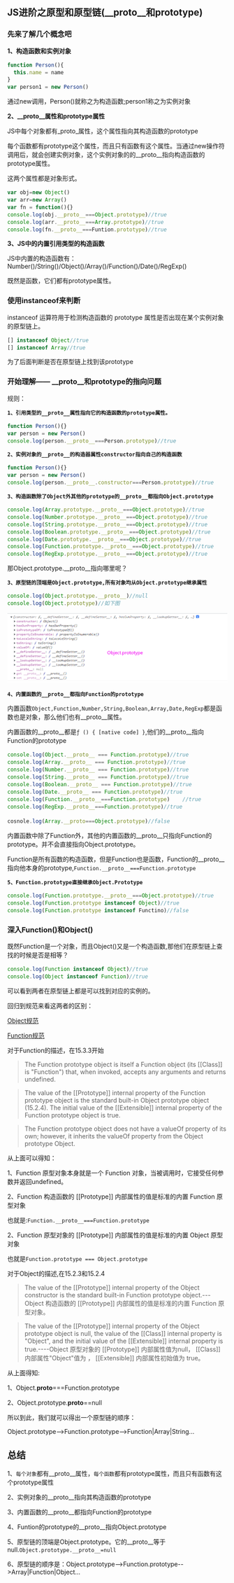 ## JS进阶之原型和原型链(__proto__和prototype)

### 先来了解几个概念吧

**1、构造函数和实例对象**

```js
function Person(){
  this.name = name
}
var person1 = new Person()
```
通过new调用，Person()就称之为构造函数;person1称之为实例对象

**2、__proto__属性和prototype属性**

JS中每个对象都有_proto_属性，这个属性指向其构造函数的prototype

每个函数都有prototype这个属性，而且只有函数有这个属性。当通过new操作符调用后，就会创建实例对象，这个实例对象的的__proto__指向构造函数的prototype属性。

这两个属性都是对象形式。
```js
var obj=new Object()
var arr=new Array()
var fn = function(){}
console.log(obj.__proto__===Object.prototype)//true
console.log(arr.__proto__===Array.prototype)//true
console.log(fn.__proto__===Funtion.prototype)//true
```
**3、JS中的内置引用类型的构造函数**

JS中内置的构造函数有：Number()/String()/Object()/Array()/Function()/Date()/RegExp()

既然是函数，它们都有prototype属性。

### 使用instanceof来判断

instanceof 运算符用于检测构造函数的 prototype 属性是否出现在某个实例对象的原型链上。
```js
[] instanceof Object//true
[] instanceof Array//true
```
为了后面判断是否在原型链上找到该prototype
### 开始理解—— __proto__和prototype的指向问题

规则：

**`1、引用类型的__proto__属性指向它的构造函数的prototype属性。`**

```js
function Person(){}
var person = new Person()
console.log(person.__proto__===Person.prototype)//true
```
**`2、实例对象的__proto__的构造器属性constructor指向自己的构造函数`**

```js
function Person(){}
var person = new Person()
console.log(person.__proto__.constructor===Person.prototype)//true
```

**`3、构造函数除了Object外其他的prototype的__proto__都指向Object.prototype`**

```js
console.log(Array.prototype.__proto__===Object.prototype)//true
console.log(Number.prototype.__proto__===Object.prototype)//true
console.log(String.prototype.__proto__===Object.prototype)//true
console.log(Boolean.prototype.__proto__===Object.prototype)//true
console.log(Date.prototype.__proto__===Object.prototype)//true
console.log(Function.prototype.__proto__===Object.prototype)//true
console.log(RegExp.prototype.__proto__===Object.prototype)//true
```

那Object.prototype.__proto__指向哪里呢？

**`3、原型链的顶端是Object.prototype,所有对象均从Object.prototype继承属性`**

```js
console.log(Object.prototype.__proto__)//null
console.log(Object.prototype)//如下图
```
![objectPro](../../media/objectPro.png)

**`4、内置函数的__proto__都指向Function的prototype`**

内置函数`Object,Function,Number,String,Boolean,Array,Date,RegExp`都是函数也是对象，那么他们也有__proto__属性。

内置函数的__proto__都是`ƒ () { [native code] }`,他们的__proto__指向Function的prototype

```js
console.log(Object.__proto__ === Function.prototype)//true
console.log(Array.__proto__ === Function.prototype)//true
console.log(Number.__proto__ === Function.prototype)//true
console.log(String.__proto__ === Function.prototype)//true
console.log(Boolean.__proto__ === Function.prototype)//true
console.log(Date.__proto__ === Function.prototype)//true
console.log(Function.__proto__===Function.prototype)	//true
console.log(RegExp.__proto__===Function.prototype)//true

cosnole.log(Array.__proto===Object.prototype)//false
```

内置函数中除了Function外，其他的内置函数的__proto__只指向Function的prototype。并不会直接指向Object.prototype。

Function是所有函数的构造函数，但是Function也是函数，Function的__proto__指向他本身的prototype,`Function.__proto__===Function.prototype`

**`5、Function.prototype直接继承Object.Prototype`**

```js
console.log(Function.prototype.__proto__===Object.prototype)//true
console.log(Function.prototype instanceof Object)//true
console.log(Function.prototype instanceof Functino)//false
```

### 深入Function()和Object()

既然Function是一个对象，而且Object()又是一个构造函数,那他们在原型链上查找的时候是否是相等？

```js
console.log(Function instanceof Object)//true
console.log(Object instanceof Function)//true
```

可以看到两者在原型链上都是可以找到对应的实例的。

回归到规范来看这两者的区别：

[Object规范](https://262.ecma-international.org/5.1/#sec-15.2)

[Function规范](https://262.ecma-international.org/5.1/#sec-15.3)

对于Function的描述，在15.3.3开始

> The Function prototype object is itself a Function object (its [[Class]] is "Function") that, when invoked, accepts any arguments and returns undefined.

> The value of the [[Prototype]] internal property of the Function prototype object is the standard built-in Object prototype object (15.2.4). The initial value of the [[Extensible]] internal property of the Function prototype object is true.

> The Function prototype object does not have a valueOf property of its own; however, it inherits the valueOf property from the Object prototype Object.

从上面可以得知：

1、Function 原型对象本身就是一个 Function 对象，当被调用时，它接受任何参数并返回undefined。

2、Function 构造函数的 [[Prototype]] 内部属性的值是标准的内置 Function 原型对象

也就是:`Function.__proto__===Function.prototype`

2、Function 原型对象的 [[Prototype]] 内部属性的值是标准的内置 Object 原型对象

也就是`Function.prototype === Object.prototype`

对于Object的描述,在15.2.3和15.2.4

>The value of the [[Prototype]] internal property of the Object constructor is the standard built-in Function prototype object.---Object 构造函数的 [[Prototype]] 内部属性的值是标准的内置 Function 原型对象。

>The value of the [[Prototype]] internal property of the Object prototype object is null, the value of the [[Class]] internal property is "Object", and the initial value of the [[Extensible]] internal property is true.----Object 原型对象的 [[Prototype]] 内部属性值为null， [[Class]] 内部属性"Object"值为 ， [[Extensible]] 内部属性初始值为 true。

从上面得知:

1、Object.__proto__===Function.prototype

2、Object.prototype.__proto__==null

所以到此，我们就可以得出一个原型链的顺序：

Object.prototype-->Function.prototype-->Function|Array|String...

## 总结

1、`每个对象`都有__proto__属性，`每个函数`都有prototype属性，而且只有函数有这个prototype属性

2、实例对象的__proto__指向其构造函数的prototype

3、内置函数的__proto__都指向Function的prototype

4、Funtion的prototype的__proto__指向Object.prototype

5、原型链的顶端是Object.prototype。它的__proto__等于null.`Object.prototype.__proto__=null`

6、原型链的顺序是：Object.prototype-->Function.prototype-->Array|Function|Object...










